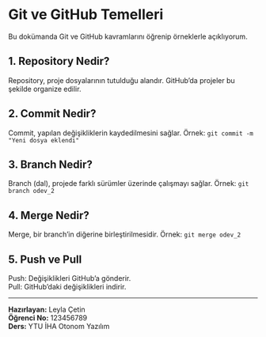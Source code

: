 # Git ve GitHub Temelleri

Bu dokümanda Git ve GitHub kavramlarını öğrenip örneklerle açıklıyorum.

## 1. Repository Nedir?
Repository, proje dosyalarının tutulduğu alandır. GitHub’da projeler bu şekilde organize edilir.

## 2. Commit Nedir?
Commit, yapılan değişikliklerin kaydedilmesini sağlar.
Örnek: `git commit -m "Yeni dosya eklendi"`

## 3. Branch Nedir?
Branch (dal), projede farklı sürümler üzerinde çalışmayı sağlar.
Örnek: `git branch odev_2`

## 4. Merge Nedir?
Merge, bir branch’in diğerine birleştirilmesidir.
Örnek: `git merge odev_2`

## 5. Push ve Pull
Push: Değişiklikleri GitHub’a gönderir.  
Pull: GitHub’daki değişiklikleri indirir.

---

**Hazırlayan:** Leyla Çetin  
**Öğrenci No:** 123456789  
**Ders:** YTU İHA Otonom Yazılım  
